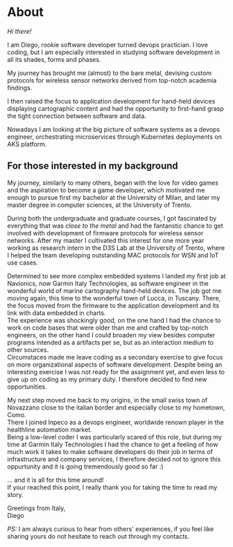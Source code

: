 # About

*Hi there!*

I am Diego, rookie software developer turned devops practician.
I love coding, but I am especially interested in studying software
development in all its shades, forms and phases.

My journey has brought me (almost) to the bare metal, devising
custom protocols for wireless sensor networks derived from top-notch
academia findings.

I then raised the focus to application development for hand-held devices
displaying cartographic content and had the opportunity to first-hand grasp the
tight connection between software and data.

Nowadays I am looking at the big picture of software systems as a devops engineer,
orchestrating microservices through Kubernetes deployments on AKS platform.

## For those interested in my background

My journey, similarly to many others, began with the love
for video games and the aspiration to become a game developer,
which motivated me enough to pursue first my bachelor at the University of Milan,
and later my master degree in computer sciences, at the University of Trento.

During both the undergraduate and graduate courses, I got
fascinated by everything that was *close to the metal* and
had the fantanstic chance to get involved with development
of firmware protocols for wireless sensor networks.
After my master I cultivated this interest for one more
year working as research intern in the D3S Lab at the
University of Trento, where I helped the team developing
outstanding MAC protocols for WSN and IoT use cases.

Determined to see more complex embedded systems I landed my first job
at Navionics, now Garmin Italy Technologies, as software engineer
in the wonderful world of marine cartography hand-held devices.
The job got me moving again, this time to the wonderful town of Lucca, in Tuscany.
There, the focus moved from the firmware to the application development
and its link with data embedded in charts.  
The experience was shockingly good, on the one hand I had the chance
to work on code bases that were older than me and crafted by top-notch
engineers, on the other hand I could broaden my view besides computer
programs intended as a artifacts per se, but as an interaction medium to other
sources.  
Circumstaces made me leave coding as a secondary exercise to give
focus on more organizational aspects of software development.
Despite being an interesting exercise I was not ready for the assignment yet,
and even less to give up on coding as my primary duty.
I therefore decided to find new opportunities.

My next step moved me back to my origins, in the small swiss town of
Novazzano close to the italian border and especially close to my hometown, Como.  
There I joined Inpeco as a devops engineer, worldwide renown player in
the healthline automation market.  
Being a low-level coder I was particularly scared of this role,
but during my time at Garmin Italy Technologies I had the chance
to get a feeling of how much work it takes to make software developers
do their job in terms of infrastructure and company services, I therefore
decided not to ignore this oppurtunity and it is going tremendously good so far :)

... and it is all for this time around!  
If your reached this point, I really thank you for taking
the time to read my story.

Greetings from Italy,  
Diego

*PS:* I am always curious to hear from others' experiences, if you
feel like sharing yours do not hesitate to reach out through
my contacts.
